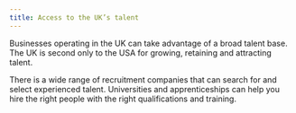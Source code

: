 ```yaml
---
title: Access to the UK’s talent
---
```

Businesses operating in the UK can take advantage of a broad talent base. The UK is second only to the USA for growing, retaining and attracting talent.

There is a wide range of recruitment companies that can search for and select experienced talent. Universities and apprenticeships can help you hire the right people with the right qualifications and training.


